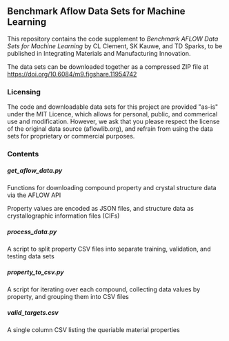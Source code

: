 ## Benchmark Aflow Data Sets for Machine Learning
This repository contains the code supplement to *Benchmark AFLOW Data Sets for Machine Learning* by CL Clement, SK Kauwe, and TD Sparks, to be published in Integrating Materials and Manufacturing Innovation. 

The data sets can be downloaded together as a compressed ZIP file at https://doi.org/10.6084/m9.figshare.11954742

### Licensing
The code and downloadable data sets for this project are provided "as-is" under the MIT Licence, which allows for personal, public, and commerical use and modification. However, we ask that you please respect the license of the original data source (aflowlib.org), and refrain from using the data sets for proprietary or commercial purposes. 

### Contents
##### get_aflow_data.py
Functions for downloading compound property and crystal structure data via the AFLOW API

Property values are encoded as JSON files, and structure data as crystallographic information files (CIFs)

##### process_data.py
A script to split property CSV files into separate training, validation, and testing data sets

##### property_to_csv.py
A script for iterating over each compound, collecting data values by property, and grouping them into CSV files

##### valid_targets.csv
A single column CSV listing the queriable material properties
